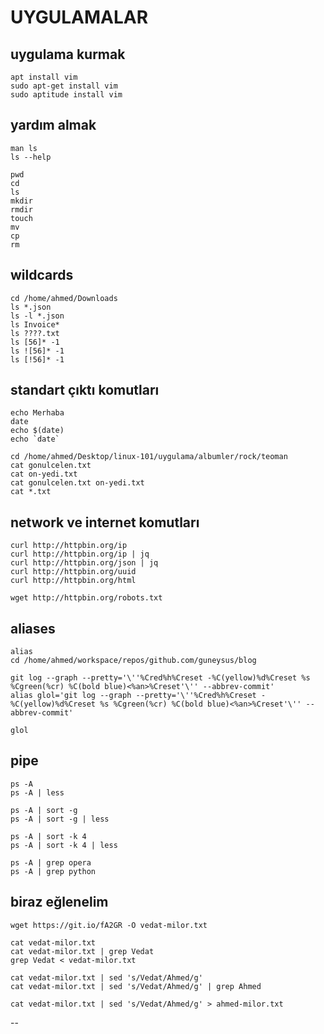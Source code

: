 # UYGULAMALAR

## uygulama kurmak

```shell
apt install vim
sudo apt-get install vim
sudo aptitude install vim
```

## yardım almak

```shell
man ls
ls --help
```

```shell
pwd
cd
ls
mkdir
rmdir
touch
mv
cp
rm
```

## wildcards

```shell
cd /home/ahmed/Downloads
ls *.json
ls -l *.json
ls Invoice*
ls ????.txt
ls [56]* -1
ls ![56]* -1
ls [!56]* -1
```

## standart çıktı komutları

```shell
echo Merhaba
date
echo $(date)
echo `date`

cd /home/ahmed/Desktop/linux-101/uygulama/albumler/rock/teoman
cat gonulcelen.txt
cat on-yedi.txt
cat gonulcelen.txt on-yedi.txt
cat *.txt
```

## network ve internet komutları

```shell
curl http://httpbin.org/ip
curl http://httpbin.org/ip | jq
curl http://httpbin.org/json | jq
curl http://httpbin.org/uuid
curl http://httpbin.org/html

wget http://httpbin.org/robots.txt
```

## aliases

```shell
alias
cd /home/ahmed/workspace/repos/github.com/guneysus/blog

git log --graph --pretty='\''%Cred%h%Creset -%C(yellow)%d%Creset %s %Cgreen(%cr) %C(bold blue)<%an>%Creset'\'' --abbrev-commit'
alias glol='git log --graph --pretty='\''%Cred%h%Creset -%C(yellow)%d%Creset %s %Cgreen(%cr) %C(bold blue)<%an>%Creset'\'' --abbrev-commit'

glol
```

## pipe

```shell
ps -A
ps -A | less

ps -A | sort -g
ps -A | sort -g | less

ps -A | sort -k 4
ps -A | sort -k 4 | less

ps -A | grep opera
ps -A | grep python
```

## biraz eğlenelim
```shell
wget https://git.io/fA2GR -O vedat-milor.txt

cat vedat-milor.txt
cat vedat-milor.txt | grep Vedat
grep Vedat < vedat-milor.txt 

cat vedat-milor.txt | sed 's/Vedat/Ahmed/g'
cat vedat-milor.txt | sed 's/Vedat/Ahmed/g' | grep Ahmed

cat vedat-milor.txt | sed 's/Vedat/Ahmed/g' > ahmed-milor.txt

```

--